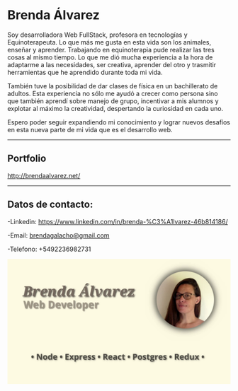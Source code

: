 # Brenda Álvarez

Soy desarrolladora Web FullStack, profesora en tecnologías y Equinoterapeuta.
Lo que más me gusta en esta vida son los animales, enseñar y aprender. Trabajando en equinoterapia pude realizar las tres cosas al mismo tiempo. Lo que me dió mucha experiencia a la hora de adaptarme a las necesidades, ser creativa, aprender del otro y trasmitir herramientas que he aprendido durante toda mi vida.

También tuve la posibilidad de dar clases de física en un bachillerato de adultos. Esta experiencia no sólo me ayudó a crecer como persona sino que también aprendí sobre manejo de grupo, incentivar a mis alumnos y explotar al máximo la creatividad, despertando la curiosidad en cada uno.

Espero poder seguir expandiendo mi conocimiento y lograr nuevos desafíos en esta nueva parte de mi vida que es el desarrollo web.

------------
## Portfolio
http://brendaalvarez.net/

------------

## Datos de contacto:

-Linkedin: https://www.linkedin.com/in/brenda-%C3%A1lvarez-46b814186/

-Email: brendagalacho@gmail.com

-Telefono: +5492236982731

![](https://github.com/bgalacho/bgalacho/raw/main/vlcsnap-2022-04-20-16h54m57s671.png)
